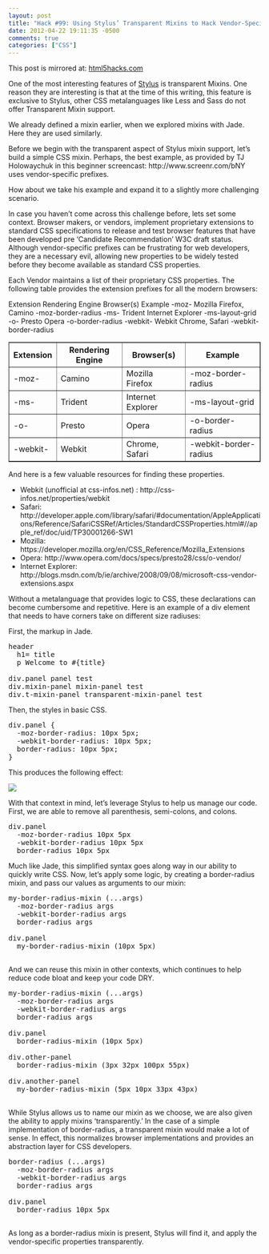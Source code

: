 ```yaml
---
layout: post
title: "Hack #99: Using Stylus’ Transparent Mixins to Hack Vendor-Specific Properties"
date: 2012-04-22 19:11:35 -0500
comments: true
categories: ["CSS"]
---
```

<div class="">

<p>This post is mirrored at: <a href="http://html5hacks.com/hack/web-workers/hack-82-web-wokers-basics-web-browsers-ui-thread">html5hacks.com</a></p>


<p>One of the most interesting features of <a href="https://github.com/LearnBoost/stylus">Stylus</a> is transparent Mixins. One reason they are interesting is that at the time of this writing, this feature is exclusive to Stylus, other CSS metalanguages like Less and Sass do not offer Transparent Mixin support. </p></p>

<p>We already defined a mixin earlier, when we explored mixins with Jade. Here they are used similarly.</p>

<p>Before we begin with the transparent aspect of Stylus mixin support, let’s build a simple CSS mixin. Perhaps, the best example, as provided by TJ Holowaychuk in this beginner screencast: http://www.screenr.com/bNY uses vendor-specific prefixes. </p>

<p>How about we take his example and expand it to a slightly more challenging scenario. </p>

<p>In case you haven’t come across this challenge before, lets set some context. Browser makers, or vendors, implement proprietary extensions to standard CSS specifications to release and test browser features that have been developed pre ‘Candidate Recommendation’ W3C draft status. Although vendor-specific prefixes can be frustrating for web developers, they are a necessary evil, allowing new properties to be widely tested before they become available as standard CSS properties.</p>

<p>Each Vendor maintains a list of their proprietary CSS properties. The following table provides the extension prefixes for all the modern browsers:</p>

<p>Extension Rendering Engine Browser(s) Example -moz- Mozilla Firefox, Camino -moz-border-radius -ms- Trident Internet Explorer -ms-layout-grid -o- Presto Opera -o-border-radius -webkit- Webkit Chrome, Safari -webkit-border-radius</p>

<table border="1">
<tr>
<th>Extension</th>
<th>Rendering Engine</th>
<th>Browser(s)</th>
<th>Example</th>
</tr>
<tr>
<td>-moz-</td>
<td>Camino</td>
<td>Mozilla Firefox</td>
<td>-moz-border-radius</td>
</tr>
<tr>
<td>-ms-</td>
<td>Trident</td>
<td>Internet Explorer</td>
<td>-ms-layout-grid</td>
</tr>
<tr>
<td>-o-</td>
<td>Presto</td>
<td>Opera</td>
<td>-o-border-radius</td>
</tr>
<tr>
<td>-webkit-</td>
<td>Webkit</td>
<td>Chrome, Safari</td>
<td>-webkit-border-radius</td>
</tr>
</table>

<p>And here is a few valuable resources for finding these properties.</p>
<ul>
<li>Webkit (unofficial at css-infos.net) : http://css-infos.net/properties/webkit</li> 

<li>Safari: http://developer.apple.com/library/safari/#documentation/AppleApplications/Reference/SafariCSSRef/Articles/StandardCSSProperties.html#//apple_ref/doc/uid/TP30001266-SW1</li>

<li>Mozilla: https://developer.mozilla.org/en/CSS_Reference/Mozilla_Extensions</li>

<li>Opera: http://www.opera.com/docs/specs/presto28/css/o-vendor/</li>

<li>Internet Explorer: http://blogs.msdn.com/b/ie/archive/2008/09/08/microsoft-css-vendor-extensions.aspx</li>
</ul>

<p>Without a metalanguage that provides logic to CSS, these declarations can become cumbersome and repetitive. Here is an example of a div element that needs to have corners take on different size radiuses:</p>

<p>First, the markup in Jade.</p>

<pre class="brush: html; ruler: true; first-line: 1; highlight: [0]">
header
  h1= title
  p Welcome to #{title}

div.panel panel test
div.mixin-panel mixin-panel test
div.t-mixin-panel transparent-mixin-panel test
</pre>

<p>Then, the styles in basic CSS.</p>


<pre class="brush: css; ruler: true; first-line: 1; highlight: [0]">
div.panel {
  -moz-border-radius: 10px 5px;
  -webkit-border-radius: 10px 5px;
  border-radius: 10px 5px;
}
</pre>

<p>This produces the following effect:</p>

<p>
<img src="http://html5hacks.com/sites/default/files/images/stylus-example265x185.png"/>
</p>

<p> With that context in mind, let’s leverage Stylus to help us manage our code. First, we are able to remove all parenthesis, semi-colons, and colons. </p>

<pre class="brush: css; ruler: true; first-line: 1; highlight: [0]">
div.panel
  -moz-border-radius 10px 5px
  -webkit-border-radius 10px 5px
  border-radius 10px 5px
</pre>

<p>Much like Jade, this simplified syntax goes along way in our ability to quickly write CSS. Now, let’s apply some logic, by creating a border-radius mixin, and pass our values as arguments to our mixin:</p>

<pre class="brush: css; ruler: true; first-line: 1; highlight: [0]">
my-border-radius-mixin (...args)
  -moz-border-radius args
  -webkit-border-radius args
  border-radius args

div.panel
  my-border-radius-mixin (10px 5px)

</pre>

<p>And we can reuse this mixin in other contexts, which continues to help reduce code bloat and keep your code DRY. </p>

<pre class="brush: css; ruler: true; first-line: 1; highlight: [0]">
my-border-radius-mixin (...args)
  -moz-border-radius args
  -webkit-border-radius args
  border-radius args

div.panel
  border-radius-mixin (10px 5px)

div.other-panel
  border-radius-mixin (3px 32px 100px 55px)

div.another-panel
  my-border-radius-mixin (5px 10px 33px 43px)

</pre>

<p> While Stylus allows us to name our mixin as we choose, we are also given the ability to apply mixins ‘transparently.’ In the case of a simple implementation of border-radius, a transparent mixin would make a lot of sense. In effect, this normalizes browser implementations and provides an abstraction layer for CSS developers. </p>

<pre class="brush: css; ruler: true; first-line: 1; highlight: [0]">
border-radius (...args)
  -moz-border-radius args
  -webkit-border-radius args
  border-radius args

div.panel
  border-radius 10px 5px

</pre>

<p>As long as a border-radius mixin is present, Stylus will find it, and apply the vendor-specific properties transparently. </p>

</div>

